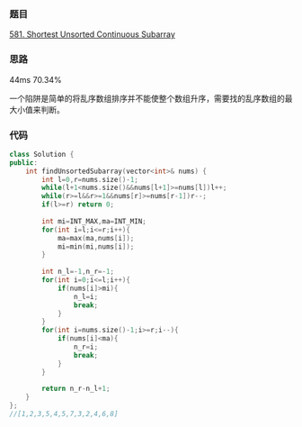 ### 题目
[581. Shortest Unsorted Continuous Subarray](https://leetcode-cn.com/problems/shortest-unsorted-continuous-subarray/submissions/)
### 思路
44ms 70.34%

一个陷阱是简单的将乱序数组排序并不能使整个数组升序，需要找的乱序数组的最大小值来判断。
### 代码
```c++
class Solution {
public:
    int findUnsortedSubarray(vector<int>& nums) {
        int l=0,r=nums.size()-1;
        while(l+1<nums.size()&&nums[l+1]>=nums[l])l++;
        while(r>=l&&r>=1&&nums[r]>=nums[r-1])r--;
        if(l>=r) return 0;
        
        int mi=INT_MAX,ma=INT_MIN;
        for(int i=l;i<=r;i++){
            ma=max(ma,nums[i]);
            mi=min(mi,nums[i]);
        }
        
        int n_l=-1,n_r=-1;
        for(int i=0;i<=l;i++){
            if(nums[i]>mi){
                n_l=i;
                break;
            }
        }
        for(int i=nums.size()-1;i>=r;i--){
            if(nums[i]<ma){
                n_r=i;
                break;
            }
        }
        
        return n_r-n_l+1;
    }
};
//[1,2,3,5,4,5,7,3,2,4,6,8]
```
